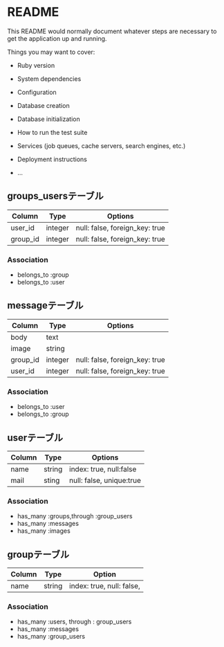 # README

This README would normally document whatever steps are necessary to get the
application up and running.

Things you may want to cover:

* Ruby version

* System dependencies

* Configuration

* Database creation

* Database initialization

* How to run the test suite

* Services (job queues, cache servers, search engines, etc.)

* Deployment instructions

* ...

## groups_usersテーブル

|Column|Type|Options|
|------|----|-------|
|user_id|integer|null: false, foreign_key: true|
|group_id|integer|null: false, foreign_key: true|

### Association
- belongs_to :group
- belongs_to :user

## messageテーブル

|Column|Type|Options|
|------|----|-------|
|body|text|
|image|string|
|group_id|integer|null: false, foreign_key: true|
|user_id|integer|null: false, foreign_key: true|

### Association
- belongs_to :user
- belongs_to :group

## userテーブル

|Column|Type|Options|
|------|----|-------|
|name|string|index: true, null:false| 
|mail|sting|null: false, unique:true|

### Association
- has_many :groups,through :group_users
- has_many :messages
- has_many :images

## groupテーブル

|Column|Type|Option|
|------|----|------|
|name|string|index: true, null: false,|

### Association
- has_many :users, through : group_users
- has_many :messages
- has_many :group_users
